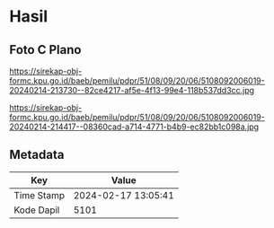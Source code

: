 # Hasil

## Foto C Plano

https://sirekap-obj-formc.kpu.go.id/baeb/pemilu/pdpr/51/08/09/20/06/5108092006019-20240214-213730--82ce4217-af5e-4f13-99e4-118b537dd3cc.jpg

https://sirekap-obj-formc.kpu.go.id/baeb/pemilu/pdpr/51/08/09/20/06/5108092006019-20240214-214417--08360cad-a714-4771-b4b9-ec82bb1c098a.jpg


## Metadata

| Key        | Value               |
| ---------- | ------------------- |
| Time Stamp | 2024-02-17 13:05:41 |
| Kode Dapil | 5101                |



